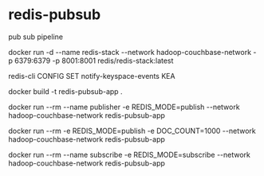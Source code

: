 # redis-pubsub

pub sub pipeline



docker run -d --name redis-stack --network hadoop-couchbase-network -p 6379:6379 -p 8001:8001 redis/redis-stack:latest

redis-cli
CONFIG SET notify-keyspace-events KEA

docker build -t redis-pubsub-app .

docker run --rm --name publisher -e REDIS_MODE=publish --network hadoop-couchbase-network redis-pubsub-app

docker run --rm -e REDIS_MODE=publish -e DOC_COUNT=1000 --network hadoop-couchbase-network redis-pubsub-app

docker run --rm --name subscribe -e REDIS_MODE=subscribe --network hadoop-couchbase-network redis-pubsub-app

